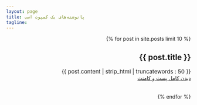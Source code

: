```yaml
---
layout: page
title: پا‌نوشته‌های یک کمپوت اسب
tagline: 
---
```

<div id="wrapper" dir="rtl">
<div id="page" class="container">
{% for post in site.posts limit 10 %}
<div>
	<h2>{{ post.title }}</h2>
    <div style="font-size:15px;">{{ post.content | strip_html | truncatewords : 50 }}</div>
    <a class="posted-style" href="{{ post.url }}">دیدن کامل پست و کامنت </a>
</div>
<br>
<br>
{% endfor %}
</div>
</div>
